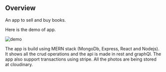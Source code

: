 ## Overview

An app to sell and buy books.

Here is the demo of app.

![demo](https://user-images.githubusercontent.com/43819292/106926860-89effa00-6737-11eb-9f83-8c97fec51547.gif)




The app is build using MERN stack (MongoDb, Express, React and Nodejs). It shows all the crud operations and the api is made in rest and graphQl. The app also support transactions using stripe. All the photos are being stored at cloudinary.

